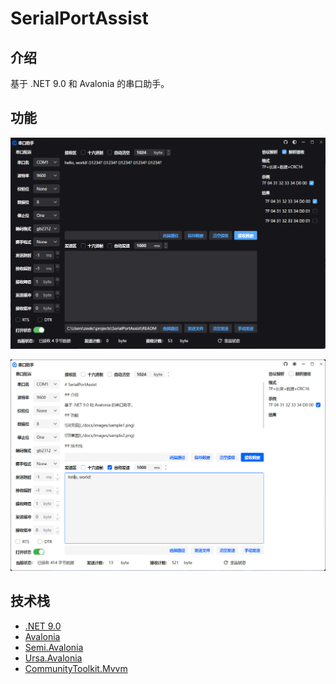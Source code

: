 ﻿# SerialPortAssist

## 介绍

基于 .NET 9.0 和 Avalonia 的串口助手。

## 功能

![效果图](./docs/images/sample1.png)

![效果图](./docs/images/sample2.png)

## 技术栈

- [.NET 9.0](https://dotnet.microsoft.com/en-us/download/dotnet/9.0)
- [Avalonia](https://github.com/avaloniaui/avalonia)
- [Semi.Avalonia](https://github.com/irihitech/Semi.Avalonia)
- [Ursa.Avalonia](https://github.com/irihitech/Ursa.Avalonia)
- [CommunityToolkit.Mvvm](https://learn.microsoft.com/zh-cn/dotnet/communitytoolkit/mvvm/)
